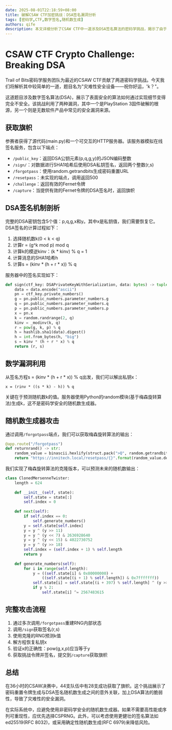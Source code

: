 ```yaml
---
date: 2025-08-01T22:18:59+08:00
title: 破解CSAW CTF加密挑战：DSA签名漏洞分析
tags: [密码学,CTF,数字签名,随机数生成]
authors: qife
description: 本文详细分析了CSAW CTF中一道涉及DSA签名算法的密码学挑战，揭示了由于随机数生成器不安全导致的私钥泄露漏洞，并提供了完整的漏洞利用方法。
---
```


# CSAW CTF Crypto Challenge: Breaking DSA

Trail of Bits密码学服务团队为最近的CSAW CTF贡献了两道密码学挑战。今天我们将解析其中较简单的一道，题目名为"灾难性安全设备——祝你好运，'k？"。

这道题目涉及数字签名算法(DSA)，展示了表面安全的算法如何通过实现细节变得完全不安全。该挑战利用了两种漏洞，其中一个是PlayStation 3固件破解的根源，另一个则是无数软件产品中常见的安全漏洞来源。

## 获取旗帜

参赛者获得了源代码(main.py)和一个可交互的HTTP服务器。该服务器模拟在线签名服务，包含以下端点：

- `/public_key`：返回DSA公钥元素(p,q,g,y)的JSON编码整数
- `/sign/`：对数据进行SHA1哈希后使用DSA私钥签名，返回两个整数(r,s)
- `/forgotpass`：使用random.getrandbits生成密码重置URL
- `/resetpass`：未实现的端点，调用返回500
- `/challenge`：返回有效的Fernet令牌
- `/capture`：当提供有效的Fernet令牌的DSA签名时，返回旗帜

## DSA签名机制剖析

完整的DSA密钥包含5个值：p,q,g,x和y。其中x是私钥值，我们需要恢复它。DSA签名的计算过程如下：

1. 选择随机数k(0 < k < q)
2. 计算r = (g^k mod p) mod q
3. 计算k的模逆kinv：(k * kinv) % q = 1
4. 计算消息的SHA1哈希h
5. 计算s = (kinv * (h + r * x)) % q

服务器中的签名实现如下：

```python
def sign(ctf_key: DSAPrivateKeyWithSerialization, data: bytes) -> tuple(int, int):
    data = data.encode("ascii")
    pn = ctf_key.private_numbers()
    g = pn.public_numbers.parameter_numbers.g
    q = pn.public_numbers.parameter_numbers.q
    p = pn.public_numbers.parameter_numbers.p
    x = pn.x
    k = random.randrange(2, q)
    kinv = _modinv(k, q)
    r = pow(g, k, p) % q
    h = hashlib.sha1(data).digest()
    h = int.from_bytes(h, "big")
    s = kinv * (h + r * x) % q
    return (r, s)
```

## 数学漏洞利用

从签名方程s = (kinv * (h + r * x)) % q出发，我们可以解出私钥x：

```
x = (rinv * ((s * k) - h)) % q
```

关键在于预测随机数k的值。服务器使用Python的random模块(基于梅森旋转算法)生成k，这不是密码学安全的随机数生成器。

## 随机数生成器攻击

通过调用`/forgotpass`端点，我们可以获取梅森旋转算法的输出：

```python
@app.route("/forgotpass")
def returnrand() -> str:
    random_value = binascii.hexlify(struct.pack(">Q", random.getrandbits(64)))
    return "https://innitech.local/resetpass/{}".format(random_value.decode("ascii"))
```

我们实现了梅森旋转算法的克隆版本，可以预测未来的随机数输出：

```python
class ClonedMersenneTwister:
    length = 624
    
    def __init__(self, state):
        self.state = state[:]
        self.index = 0
    
    def next(self):
        if self.index == 0:
            self.generate_numbers()
        y = self.state[self.index]
        y = y ^ (y >> 11)
        y = y ^ (y << 7) & 2636928640
        y = y ^ (y << 15) & 4022730752
        y = y ^ (y >> 18)
        self.index = (self.index + 1) % self.length
        return y
    
    def generate_numbers(self):
        for i in range(self.length):
            y = ((self.state[i] & 0x80000000) + 
                ((self.state[(i + 1) % self.length]) & 0x7fffffff))
            self.state[i] = self.state[(i + 397) % self.length] ^ (y >> 1)
            if y % 2:
                self.state[i] ^= 2567483615
```

## 完整攻击流程

1. 通过多次调用`/forgotpass`重建RNG内部状态
2. 调用`/sign`获取签名(r,s)
3. 使用克隆的RNG预测k值
4. 解方程恢复私钥x
5. 验证x的正确性：pow(g,x,p)应当等于y
6. 获取挑战令牌并签名，提交到`/capture`获取旗帜

## 总结

在36小时的CSAW决赛中，44支队伍中有28支成功获取了旗帜。这个挑战展示了密码重置令牌生成与DSA签名随机数生成之间的意外关联，加上DSA算法的脆弱性，导致了灾难性的安全漏洞。

在实际系统中，应避免使用非密码学安全的随机数生成器。如果不需要高性能或序列可重现性，应优先选择CSPRNG。此外，可以考虑使用更健壮的签名算法如ed25519(RFC 8032)，或采用确定性随机数生成(RFC 6979)来降低风险。